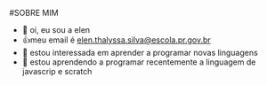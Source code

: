 #SOBRE MIM
- 👋 oi, eu sou a elen
- 👍meu email é elen.thalyssa.silva@escola.pr.gov.br
- 👀 estou interessada em aprender a programar novas linguagens
- 🌱 estou aprendendo a programar recentemente a linguagem de javascrip e scratch

